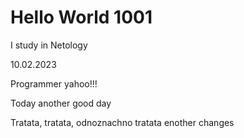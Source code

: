 # Hello World 1001

I study in Netology

10.02.2023

Programmer yahoo!!!

Today another good day

Tratata, tratata, odnoznachno tratata
enother changes